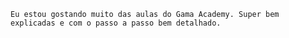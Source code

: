 	Eu estou gostando muito das aulas do Gama Academy. Super bem explicadas e com o passo a passo bem detalhado.